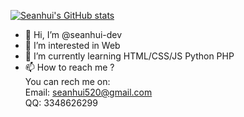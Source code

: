 
[![Seanhui's GitHub stats](https://github-readme-stats.vercel.app/api?username=inkdust-dev)](https://github.com/anuraghazra/github-readme-stats)
- 👋 Hi, I’m @seanhui-dev
- 👀 I’m interested in Web
- 🌱 I’m currently learning HTML/CSS/JS  Python PHP
- 📫 How to reach me ?<br>
You can rech me on:<br>
Email:  seanhui520@gmail.com<br>
QQ:  3348626299

<!---
seanhui-dev/seanhui-dev is a ✨ special ✨ repository because its `README.md` (this file) appears on your GitHub profile.
You can click the Preview link to take a look at your changes.
--->
